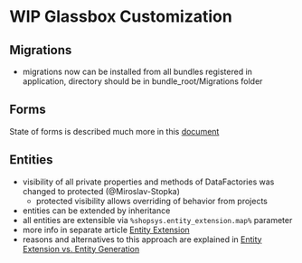 # WIP Glassbox Customization

## Migrations
* migrations now can be installed from all bundles registered in application, directory should be in bundle_root/Migrations folder

## Forms
State of forms is described much more in this [document](form-extension.md)

## Entities
* visibility of all private properties and methods of DataFactories was changed to protected (@Miroslav-Stopka)
    * protected visibility allows overriding of behavior from projects
* entities can be extended by inheritance
* all entities are extensible via `%shopsys.entity_extension.map%` parameter
* more info in separate article [Entity Extension](entity-extension.md)
* reasons and alternatives to this approach are explained in [Entity Extension vs. Entity Generation](entity-extension-vs-entity-generation.md)
